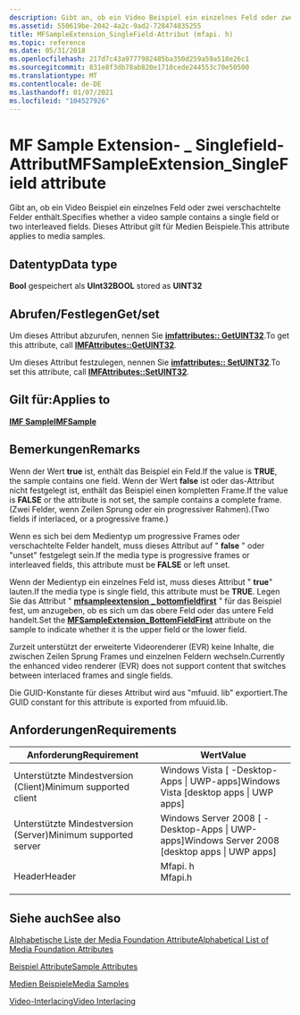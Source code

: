 ```yaml
---
description: Gibt an, ob ein Video Beispiel ein einzelnes Feld oder zwei verschachtelte Felder enthält. Dieses Attribut gilt für Medien Beispiele.
ms.assetid: 550619be-2042-4a2c-9ad2-728474835255
title: MFSampleExtension_SingleField-Attribut (mfapi. h)
ms.topic: reference
ms.date: 05/31/2018
ms.openlocfilehash: 217d7c43a9777982485ba350d259a59a518e26c1
ms.sourcegitcommit: 831e8f3db78ab820e1710cede244553c70e50500
ms.translationtype: MT
ms.contentlocale: de-DE
ms.lasthandoff: 01/07/2021
ms.locfileid: "104527926"
---
```

# <a name="mfsampleextension_singlefield-attribute"></a><span data-ttu-id="3f16f-104">MF Sample Extension- \_ Singlefield-Attribut</span><span class="sxs-lookup"><span data-stu-id="3f16f-104">MFSampleExtension\_SingleField attribute</span></span>

<span data-ttu-id="3f16f-105">Gibt an, ob ein Video Beispiel ein einzelnes Feld oder zwei verschachtelte Felder enthält.</span><span class="sxs-lookup"><span data-stu-id="3f16f-105">Specifies whether a video sample contains a single field or two interleaved fields.</span></span> <span data-ttu-id="3f16f-106">Dieses Attribut gilt für Medien Beispiele.</span><span class="sxs-lookup"><span data-stu-id="3f16f-106">This attribute applies to media samples.</span></span>

## <a name="data-type"></a><span data-ttu-id="3f16f-107">Datentyp</span><span class="sxs-lookup"><span data-stu-id="3f16f-107">Data type</span></span>

<span data-ttu-id="3f16f-108">**Bool** gespeichert als **UInt32**</span><span class="sxs-lookup"><span data-stu-id="3f16f-108">**BOOL** stored as **UINT32**</span></span>

## <a name="getset"></a><span data-ttu-id="3f16f-109">Abrufen/Festlegen</span><span class="sxs-lookup"><span data-stu-id="3f16f-109">Get/set</span></span>

<span data-ttu-id="3f16f-110">Um dieses Attribut abzurufen, nennen Sie [**imfattributes:: GetUINT32**](/windows/desktop/api/mfobjects/nf-mfobjects-imfattributes-getuint32).</span><span class="sxs-lookup"><span data-stu-id="3f16f-110">To get this attribute, call [**IMFAttributes::GetUINT32**](/windows/desktop/api/mfobjects/nf-mfobjects-imfattributes-getuint32).</span></span>

<span data-ttu-id="3f16f-111">Um dieses Attribut festzulegen, nennen Sie [**imfattributes:: SetUINT32**](/windows/desktop/api/mfobjects/nf-mfobjects-imfattributes-setuint32).</span><span class="sxs-lookup"><span data-stu-id="3f16f-111">To set this attribute, call [**IMFAttributes::SetUINT32**](/windows/desktop/api/mfobjects/nf-mfobjects-imfattributes-setuint32).</span></span>

## <a name="applies-to"></a><span data-ttu-id="3f16f-112">Gilt für:</span><span class="sxs-lookup"><span data-stu-id="3f16f-112">Applies to</span></span>

[<span data-ttu-id="3f16f-113">**IMF Sample**</span><span class="sxs-lookup"><span data-stu-id="3f16f-113">**IMFSample**</span></span>](/windows/desktop/api/mfobjects/nn-mfobjects-imfsample)

## <a name="remarks"></a><span data-ttu-id="3f16f-114">Bemerkungen</span><span class="sxs-lookup"><span data-stu-id="3f16f-114">Remarks</span></span>

<span data-ttu-id="3f16f-115">Wenn der Wert **true** ist, enthält das Beispiel ein Feld.</span><span class="sxs-lookup"><span data-stu-id="3f16f-115">If the value is **TRUE**, the sample contains one field.</span></span> <span data-ttu-id="3f16f-116">Wenn der Wert **false** ist oder das-Attribut nicht festgelegt ist, enthält das Beispiel einen kompletten Frame.</span><span class="sxs-lookup"><span data-stu-id="3f16f-116">If the value is **FALSE** or the attribute is not set, the sample contains a complete frame.</span></span> <span data-ttu-id="3f16f-117">(Zwei Felder, wenn Zeilen Sprung oder ein progressiver Rahmen).</span><span class="sxs-lookup"><span data-stu-id="3f16f-117">(Two fields if interlaced, or a progressive frame.)</span></span>

<span data-ttu-id="3f16f-118">Wenn es sich bei dem Medientyp um progressive Frames oder verschachtelte Felder handelt, muss dieses Attribut auf " **false** " oder "unset" festgelegt sein.</span><span class="sxs-lookup"><span data-stu-id="3f16f-118">If the media type is progressive frames or interleaved fields, this attribute must be **FALSE** or left unset.</span></span>

<span data-ttu-id="3f16f-119">Wenn der Medientyp ein einzelnes Feld ist, muss dieses Attribut " **true**" lauten.</span><span class="sxs-lookup"><span data-stu-id="3f16f-119">If the media type is single field, this attribute must be **TRUE**.</span></span> <span data-ttu-id="3f16f-120">Legen Sie das Attribut " [**mfsampleextension \_ bottomfieldfirst**](mfsampleextension-bottomfieldfirst-attribute.md) " für das Beispiel fest, um anzugeben, ob es sich um das obere Feld oder das untere Feld handelt.</span><span class="sxs-lookup"><span data-stu-id="3f16f-120">Set the [**MFSampleExtension\_BottomFieldFirst**](mfsampleextension-bottomfieldfirst-attribute.md) attribute on the sample to indicate whether it is the upper field or the lower field.</span></span>

<span data-ttu-id="3f16f-121">Zurzeit unterstützt der erweiterte Videorenderer (EVR) keine Inhalte, die zwischen Zeilen Sprung Frames und einzelnen Feldern wechseln.</span><span class="sxs-lookup"><span data-stu-id="3f16f-121">Currently the enhanced video renderer (EVR) does not support content that switches between interlaced frames and single fields.</span></span>

<span data-ttu-id="3f16f-122">Die GUID-Konstante für dieses Attribut wird aus "mfuuid. lib" exportiert.</span><span class="sxs-lookup"><span data-stu-id="3f16f-122">The GUID constant for this attribute is exported from mfuuid.lib.</span></span>

## <a name="requirements"></a><span data-ttu-id="3f16f-123">Anforderungen</span><span class="sxs-lookup"><span data-stu-id="3f16f-123">Requirements</span></span>



| <span data-ttu-id="3f16f-124">Anforderung</span><span class="sxs-lookup"><span data-stu-id="3f16f-124">Requirement</span></span> | <span data-ttu-id="3f16f-125">Wert</span><span class="sxs-lookup"><span data-stu-id="3f16f-125">Value</span></span> |
|-------------------------------------|------------------------------------------------------------------------------------|
| <span data-ttu-id="3f16f-126">Unterstützte Mindestversion (Client)</span><span class="sxs-lookup"><span data-stu-id="3f16f-126">Minimum supported client</span></span><br/> | <span data-ttu-id="3f16f-127">Windows Vista \[ -Desktop-Apps \| UWP-apps\]</span><span class="sxs-lookup"><span data-stu-id="3f16f-127">Windows Vista \[desktop apps \| UWP apps\]</span></span><br/>                              |
| <span data-ttu-id="3f16f-128">Unterstützte Mindestversion (Server)</span><span class="sxs-lookup"><span data-stu-id="3f16f-128">Minimum supported server</span></span><br/> | <span data-ttu-id="3f16f-129">Windows Server 2008 \[ -Desktop-Apps \| UWP-apps\]</span><span class="sxs-lookup"><span data-stu-id="3f16f-129">Windows Server 2008 \[desktop apps \| UWP apps\]</span></span><br/>                        |
| <span data-ttu-id="3f16f-130">Header</span><span class="sxs-lookup"><span data-stu-id="3f16f-130">Header</span></span><br/>                   | <dl> <span data-ttu-id="3f16f-131"><dt>Mfapi. h</dt></span><span class="sxs-lookup"><span data-stu-id="3f16f-131"><dt>Mfapi.h</dt></span></span> </dl> |



## <a name="see-also"></a><span data-ttu-id="3f16f-132">Siehe auch</span><span class="sxs-lookup"><span data-stu-id="3f16f-132">See also</span></span>

<dl> <dt>

[<span data-ttu-id="3f16f-133">Alphabetische Liste der Media Foundation Attribute</span><span class="sxs-lookup"><span data-stu-id="3f16f-133">Alphabetical List of Media Foundation Attributes</span></span>](alphabetical-list-of-media-foundation-attributes.md)
</dt> <dt>

[<span data-ttu-id="3f16f-134">Beispiel Attribute</span><span class="sxs-lookup"><span data-stu-id="3f16f-134">Sample Attributes</span></span>](sample-attributes.md)
</dt> <dt>

[<span data-ttu-id="3f16f-135">Medien Beispiele</span><span class="sxs-lookup"><span data-stu-id="3f16f-135">Media Samples</span></span>](media-samples.md)
</dt> <dt>

[<span data-ttu-id="3f16f-136">Video-Interlacing</span><span class="sxs-lookup"><span data-stu-id="3f16f-136">Video Interlacing</span></span>](video-interlacing.md)
</dt> </dl>

 

 




